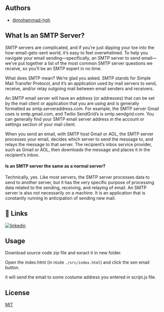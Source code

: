 ## Authors

- [@mohammad-hgh](https://github.com/Mohammad-HGH)

## What Is an SMTP Server?

SMTP servers are complicated, and if you’re just dipping your toe into the how-email-gets-sent world, it’s easy to feel overwhelmed. To help you navigate your email sending—specifically, an SMTP server to send email—we’ve put together a list of the most common SMTP server questions we receive, so you’ll be an SMTP expert in no time.

What does SMTP mean? We’re glad you asked. SMTP stands for Simple Mail Transfer Protocol, and it’s an application used by mail servers to send, receive, and/or relay outgoing mail between email senders and receivers.

An SMTP email server will have an address (or addresses) that can be set by the mail client or application that you are using and is generally formatted as smtp.serveraddress.com. For example, the SMTP server Gmail uses is smtp.gmail.com, and Twilio SendGrid’s is smtp.sendgrid.com. You can generally find your SMTP email server address in the account or settings section of your mail client.

When you send an email, with SMTP host Gmail or AOL, the SMTP server processes your email, decides which server to send the message to, and relays the message to that server. The recipient’s inbox service provider, such as Gmail or AOL, then downloads the message and places it in the recipient’s inbox.

#### Is an SMTP server the same as a normal server?

Technically, yes. Like most servers, the SMTP server processes data to send to another server, but it has the very specific purpose of processing data related to the sending, receiving, and relaying of email. An SMTP server is also not necessarily on a machine. It is an application that is constantly running in anticipation of sending new mail.

## 🔗 Links

[![linkedin](https://img.shields.io/badge/linkedin-0A66C2?style=for-the-badge&logo=linkedin&logoColor=white)](https://www.linkedin.com/in/mohammad-nazari-0479491a6)

## Usage

Download source code zip file and exract it in new folder.

Open the index.html (in route `./src/index.html`) and click the sen email button.

it will send the email to some costume address you entered in script.js file.

## License

[MIT](https://choosealicense.com/licenses/mit/)

